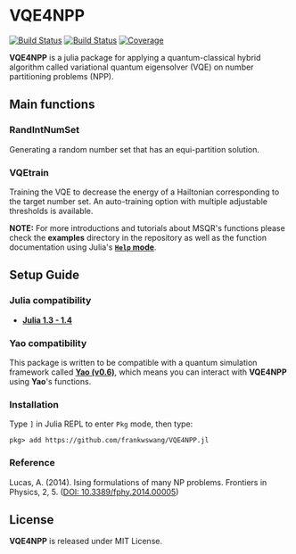 # VQE4NPP

[![Build Status](https://travis-ci.com/frankwswang/VQE4NPP.jl.svg?branch=master)](https://travis-ci.com/frankwswang/VQE4NPP.jl)
[![Build Status](https://ci.appveyor.com/api/projects/status/github/frankwswang/VQE4NPP.jl?svg=true)](https://ci.appveyor.com/project/frankwswang/VQE4NPP-jl)
[![Coverage](https://codecov.io/gh/frankwswang/VQE4NPP.jl/branch/master/graph/badge.svg)](https://codecov.io/gh/frankwswang/VQE4NPP.jl)

__VQE4NPP__ is a julia package for applying a quantum-classical hybrid algorithm called variational quantum eigensolver (VQE) on number partitioning problems (NPP).

## Main functions
### RandIntNumSet
Generating a random number set that has an equi-partition solution.

### VQEtrain
Training the VQE to decrease the energy of a Hailtonian corresponding to the target number set. An auto-training option with multiple adjustable thresholds is available.

__NOTE:__ For more introductions and tutorials about MSQR's functions please check the __examples__ directory in the repository as well as the function documentation using Julia's [__`Help` mode__](https://docs.julialang.org/en/v1/stdlib/REPL/#Help-mode-1).

## Setup Guide
### Julia compatibility
* [__Julia 1.3 - 1.4__](https://julialang.org)

### Yao compatibility
This package is written to be compatible with a quantum simulation framework called [__Yao (v0.6)__](https://github.com/QuantumBFS/Yao.jl), which means you can interact with __VQE4NPP__ using __Yao__'s functions.

### Installation
Type `]` in Julia REPL to enter `Pkg` mode, then type:
```
pkg> add https://github.com/frankwswang/VQE4NPP.jl
```

### Reference
Lucas, A. (2014). Ising formulations of many NP problems. Frontiers in Physics, 2, 5. ([DOI: 10.3389/fphy.2014.00005](https://www.frontiersin.org/articles/10.3389/fphy.2014.00005/full))

## License
__VQE4NPP__ is released under MIT License.